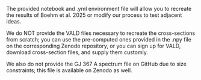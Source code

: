 The provided notebook and .yml environment file will allow you to recreate the results of Boehm et al. 2025 or modify our process to test adjacent ideas.

We do NOT provide the VALD files necessary to recreate the cross-sections from scratch; you can use the pre-computed ones provided in the .npy file on the corresponding Zenodo repository, or you can sign up for VALD, download cross-section files, and supply them customly.

We also do not provide the GJ 367 A spectrum file on GitHub due to size constraints; this file is available on Zenodo as well.
